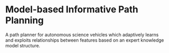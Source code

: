 # Model-based Informative Path Planning

A path planner for autonomous science vehicles which adaptively learns and exploits relationships between features based on an expert knowledge model structure.

<object data="https://github.com/gmargo11/MIPP/raw/master/paper.pdf" type="application/pdf" width="700px" height="700px">
</object>
